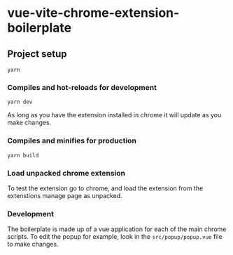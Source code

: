 # vue-vite-chrome-extension-boilerplate

## Project setup
```
yarn
```

### Compiles and hot-reloads for development
```
yarn dev
```
As long as you have the extension installed in chrome it will update as you make changes.

### Compiles and minifies for production
```
yarn build
```

### Load unpacked chrome extension
To test the extension go to chrome, and load the extension from the extenstions manage page as unpacked.

### Development
The boilerplate is made up of a vue application for each of the main chrome scripts. To edit the popup for example, look in the `src/popup/popup.vue` file to make changes.
